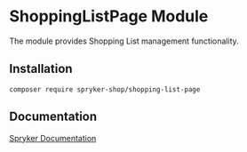 # ShoppingListPage Module

The module provides Shopping List management functionality.

## Installation

```
composer require spryker-shop/shopping-list-page
```

## Documentation

[Spryker Documentation](https://academy.spryker.com)
